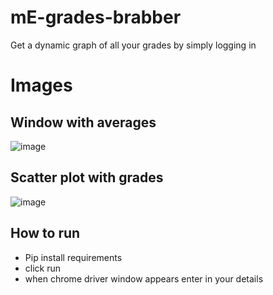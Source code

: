 # mE-grades-brabber
Get a dynamic graph of all your grades by simply logging in
# Images
## Window with averages
![image](https://user-images.githubusercontent.com/92086533/179632042-a7f23e46-7d0b-40ab-a1c6-4adf87e353fd.png)
## Scatter plot with grades
![image](https://user-images.githubusercontent.com/92086533/179632626-4092ff00-156c-4bca-a79f-567fbfee5002.png)

## How to run
- Pip install requirements
- click run
- when chrome driver window appears enter in your details
